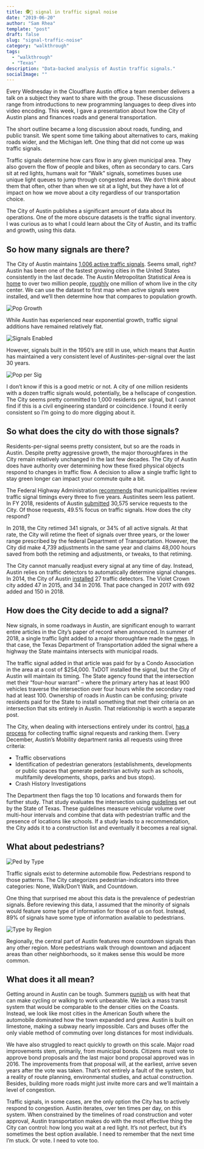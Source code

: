 ```yaml
---
title: 🕵️🚦 signal in traffic signal noise
date: "2019-06-20"
author: "Sam Rhea"
template: "post"
draft: false
slug: "signal-traffic-noise"
category: "walkthrough"
tags:
  - "walkthrough"
  - "Texas"
description: "Data-backed analysis of Austin traffic signals."
socialImage: ""
---
```


Every Wednesday in the Cloudflare Austin office a team member delivers a talk on a subject they want to share with the group. These discussions range from introductions to new programming languages to deep dives into video encoding. This week, I gave a presentation about how the City of Austin plans and finances roads and general transportation.

The short outline became a long discussion about roads, funding, and public transit. We spent some time talking about alternatives to cars, making roads wider, and the Michigan left. One thing that did not come up was traffic signals.

Traffic signals determine how cars flow in any given municipal area. They also govern the flow of people and bikes, often as secondary to cars. Cars sit at red lights, humans wait for “Walk” signals, sometimes buses use unique light queues to jump through congested areas. We don’t think about them that often, other than when we sit at a light, but they have a lot of impact on how we move about a city regardless of our transportation choice.

The City of Austin publishes a significant amount of data about its operations. One of the more obscure datasets is the traffic signal inventory. I was curious as to what I could learn about the City of Austin, and its traffic and growth, using this data.

## So how many signals are there?

The City of Austin maintains [1,006 active traffic signals](https://transportation.austintexas.io/ops-overview/). Seems small, right? Austin has been one of the fastest growing cities in the United States consistently in the last decade. The Austin Metropolitan Statistical Area is [home](https://www.austinchamber.com/economic-development/austin-profile/population) to over two million people, [roughly](http://www.austintexas.gov/demographics) one million of whom live in the city center. We can use the dataset to first map when active signals were installed, and we’ll then determine how that compares to population growth.

![Pop Growth](../../../static/media/post-images/signal-traffic-noise/pop-growth.png)

While Austin has experienced near exponential growth, traffic signal additions have remained relatively flat.

![Signals Enabled](../../../static/media/post-images/signal-traffic-noise/signals-enabled.png)

However, signals built in the 1950’s are still in use, which means that Austin has maintained a very consistent level of Austinites-per-signal over the last 30 years.

![Pop per Sig](../../../static/media/post-images/signal-traffic-noise/pop-per-sig.png)

I don’t know if this is a good metric or not. A city of one million residents with a dozen traffic signals would, potentially, be a hellscape of congestion. The City seems pretty committed to 1,000 residents per signal, but I cannot find if this is a civil engineering standard or coincidence. I found it eerily consistent so I’m going to do more digging about it.

## So what does the city do with those signals?

Residents-per-signal seems pretty consistent, but so are the roads in Austin. Despite pretty aggressive growth, the major thoroughfares in the City remain relatively unchanged in the last few decades. The City of Austin does have authority over determining how these fixed physical objects respond to changes in traffic flow. A decision to allow a single traffic light to stay green longer can impact your commute quite a bit.

The Federal Highway Administration [recommends](https://ops.fhwa.dot.gov/publications/fhwahop08024/chapter7.htm#7.1) that municipalities review traffic signal timings every three to five years. Austinites seem less patient. In FY 2018, residents of Austin [submitted](https://www.austinmobilityreport.com/what-we-do-2018) 30,575 service requests to the City. Of those requests, 49.5% focus on traffic signals. How does the city respond?

In 2018, the City retimed 341 signals, or 34% of all active signals. At that rate, the City will retime the fleet of signals over three years, or the lower range prescribed by the federal Department of Transportation. However, the City did make 4,739 adjustments in the same year and claims 48,000 hours saved from both the retiming and adjustments, or tweaks, to that retiming.

The City cannot manually readjust every signal at any time of day. Instead, Austin relies on traffic detectors to automatically determine signal changes. In 2014, the City of Austin [installed](https://data.austintexas.gov/Transportation-and-Mobility/Traffic-Detectors/qpuw-8eeb) 27 traffic detectors. The Violet Crown city added 47 in 2015, and 34 in 2016. That pace changed in 2017 with 692 added and 150 in 2018.

## How does the City decide to add a signal?

New signals, in some roadways in Austin, are significant enough to warrant entire articles in the City’s paper of record when announced. In summer of 2018, a single traffic light added to a major thoroughfare made the [news](https://www.statesman.com/news/20180502/mixed-signals-loop-360-to-add-traffic-light-amid-plans-for-overpasses). In that case, the Texas Department of Transportation added the signal where a highway the State maintains intersects with municipal roads.

The traffic signal added in that article was paid for by a Condo Association in the area at a cost of $254,000. TxDOT installed the signal, but the City of Austin will maintain its timing. The State agency found that the intersection met their “four-hour warrant” – where the primary artery has at least 900 vehicles traverse the intersection over four hours while the secondary road had at least 100. Ownership of roads in Austin can be confusing; private residents paid for the State to install something that met their criteria on an intersection that sits entirely in Austin. That relationship is worth a separate post.

The City, when dealing with intersections entirely under its control, [has a process](https://www.austintexas.gov/trafficsignals) for collecting traffic signal requests and ranking them. Every December, Austin’s Mobility department ranks all requests using three criteria:

* Traffic observations
* Identification of pedestrian generators (establishments, developments or public spaces that generate pedestrian activity such as schools, multifamily developments, shops, parks and bus stops).
* Crash History Investigations

The Department then flags the top 10 locations and forwards them for further study. That study evaluates the intersection using [guidelines](http://ftp.dot.state.tx.us/pub/txdot-info/trf/tmutcd/2011-rev-2/4.pdf) set out by the State of Texas. These guidelines measure vehicular volume over multi-hour intervals and combine that data with pedestrian traffic and the presence of locations like schools. If a study leads to a recommendation, the City adds it to a construction list and eventually it becomes a real signal.

## What about pedestrians?

![Ped by Type](../../../static/media/post-images/signal-traffic-noise/ped-by-type.png)

Traffic signals exist to determine automobile flow. Pedestrians respond to those patterns. The City categorizes pedestrian-indicators into three categories: None, Walk/Don’t Walk, and Countdown.

One thing that surprised me about this data is the prevalence of pedestrian signals. Before reviewing this data, I assumed that the minority of signals would feature some type of information for those of us on foot. Instead, 89% of signals have some type of information available to pedestrians.

![Type by Region](../../../static/media/post-images/signal-traffic-noise/sig-type-by-region.png)

Regionally, the central part of Austin features more countdown signals than any other region. More pedestrians walk through downtown and adjacent areas than other neighborhoods, so it makes sense this would be more common.

## What does it all mean?

Getting around in Austin can be tough. Summers [punish](https://www.statesman.com/news/20180905/austins-summer-of-2018-the-citys-third-hottest-ever-by-the-numbers) us with heat that can make cycling or walking to work unbearable. We lack a mass transit system that would be comparable to the denser cities on the Coasts. Instead, we look like most cities in the American South where the automobile dominated how the town expanded and grew. Austin is built on limestone, making a subway nearly impossible. Cars and buses offer the only viable method of commuting over long distances for most individuals.

We have also struggled to react quickly to growth on this scale. Major road improvements stem, primarily, from municipal bonds. Citizens must vote to approve bond proposals and the last major bond proposal approved was in 2016. The improvements from that proposal will, at the earliest, arrive seven years after the vote was taken. That’s not entirely a fault of the system, but a reality of route planning, environmental studies, and actual construction. Besides, building more roads might just invite more cars and we’ll maintain a level of congestion.

Traffic signals, in some cases, are the only option the City has to actively respond to congestion. Austin iterates, over ten times per day, on this system. When constrained by the timelines of road construction and voter approval, Austin transportation makes do with the most effective thing the City can control: how long you wait at a red light. It’s not perfect, but it’s sometimes the best option available. I need to remember that the next time I’m stuck. Or vote. I need to vote too.